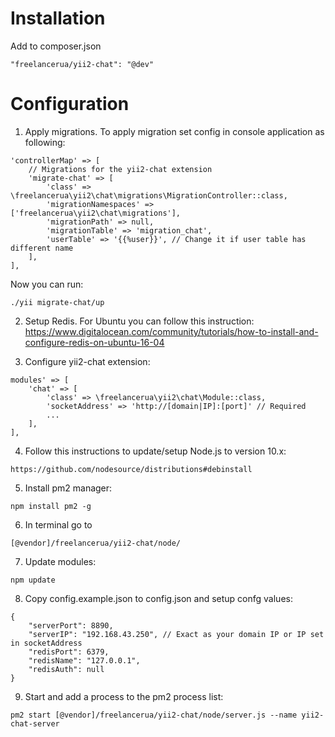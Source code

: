 # Installation
Add to composer.json
```
"freelancerua/yii2-chat": "@dev"
```

# Configuration
1. Apply migrations. To apply migration set config in console application as following:
```
'controllerMap' => [
    // Migrations for the yii2-chat extension
    'migrate-chat' => [
        'class' => \freelancerua\yii2\chat\migrations\MigrationController::class,
        'migrationNamespaces' => ['freelancerua\yii2\chat\migrations'],
        'migrationPath' => null,
        'migrationTable' => 'migration_chat',
        'userTable' => '{{%user}}', // Change it if user table has different name  
    ],
],
```
Now you can run:
```
./yii migrate-chat/up
```

2. Setup Redis. For Ubuntu you can follow this instruction:
https://www.digitalocean.com/community/tutorials/how-to-install-and-configure-redis-on-ubuntu-16-04

3. Configure yii2-chat extension:
```
modules' => [
    'chat' => [
        'class' => \freelancerua\yii2\chat\Module::class,
        'socketAddress' => 'http://[domain|IP]:[port]' // Required
        ...
    ],
],
```

4. Follow this instructions to update/setup Node.js to version 10.x:
```
https://github.com/nodesource/distributions#debinstall
```

5. Install pm2 manager:
```
npm install pm2 -g
```

6. In terminal go to 
```
[@vendor]/freelancerua/yii2-chat/node/
```

7. Update modules:
```
npm update
```

8. Copy config.example.json to config.json and setup confg values:
```
{
    "serverPort": 8890,
    "serverIP": "192.168.43.250", // Exact as your domain IP or IP set in socketAddress
    "redisPort": 6379,
    "redisName": "127.0.0.1",
    "redisAuth": null
}
```

9. Start and add a process to the pm2 process list:
```
pm2 start [@vendor]/freelancerua/yii2-chat/node/server.js --name yii2-chat-server
```
